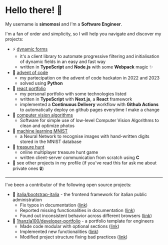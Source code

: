 # Hello there! 🤖
My username is **simomosi** and I'm a **Software Engineer**.

I'm a fan of order and simplicity, so I will help you navigate and discover my projects:
- ⚡ [dynamic forms](https://simomosi.github.io/dynamic-forms)
  - it's a client library to automate progressive filtering and initialisation of dynamic fields in an easy and fast way
  - written in **TypeScript** and **Node.js** with some **Webpack** magic ✨
- 🏁 [advent of code](https://github.com/simomosi/advent_of_code)
  - my partecipation on the advent of code hackaton in 2022 and 2023
  - solved using **Python**
- 🎨 [react portfolio](https://simomosi.github.io/)
  - my personal portfolio with some technologies listed
  - written in **TypeScript** with **Next.js**, a **React** framework
  - implemented a **Continuous Delivery** workflow with **Github Actions** to automatically deploy on github pages everytime I make a change
- 📸 [computer vision algorithms](https://github.com/simomosi/ComputerVision-Algorithms)
  - Software for simple use of low-level Computer Vision Algorithms to clean and optimize photos
- 🧠 [machine learning MNIST](https://github.com/simomosi/MachineLearning-MNIST)
  - a Neural Network to recognise images with hand-written digits stored in the MNIST database 
- 🔎 [treasure hunt](https://github.com/simomosi/treasure_hunt)
  - online multiplayer treasure hunt game
  - written client-server communication from scratch using **C**
- 💾 see other projects in my profile (if you've read this far ask me about private ones 🔒)

---

I've been a contributor of the following open source projects:
- 📌 [italia/bootstrap-italia](https://github.com/italia/bootstrap-italia) - the frontend framework for italian public administration
  - Fix typos in documentation ([link](https://github.com/italia/bootstrap-italia/pull/959))
  - Reported missing functionalities in documentation ([link](https://github.com/italia/bootstrap-italia/issues/963))
  - Found out inconsistent behavior across different browsers ([link](https://github.com/italia/bootstrap-italia/issues/1073))
- 📌 [1hanzla100/developer-portfolio](https://github.com/1hanzla100/developer-portfolio) - a portfolio template for engineers
  - Made code modular with optional sections ([link](https://github.com/1hanzla100/developer-portfolio/issues/21))
  - Implemented new functionalities ([link](https://github.com/1hanzla100/developer-portfolio/issues/23))
  - Modified project structure fixing bad practices ([link](https://github.com/1hanzla100/developer-portfolio/issues/25))
